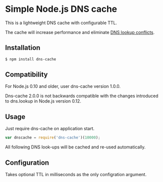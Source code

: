 
# Simple Node.js DNS cache

This is a lightweight DNS cache with configurable TTL.

The cache will increase performance and eliminate [DNS lookup conflicts](https://github.com/joyent/node/issues/7729).

## Installation

```bash
$ npm install dns-cache
```

## Compatibility

For Node.js 0.10 and older, user dns-cache version 1.0.0.

Dns-cache 2.0.0 is not backwards compatible with the 
changes introduced to dns.lookup in Node.js version 0.12.

## Usage

Just require dns-cache on application start.

```javascript
var dnscache = require('dns-cache')(10000);
```

All following DNS look-ups will be cached and re-used automatically.

## Configuration

Takes optional TTL in milliseconds as the only configration argument.
